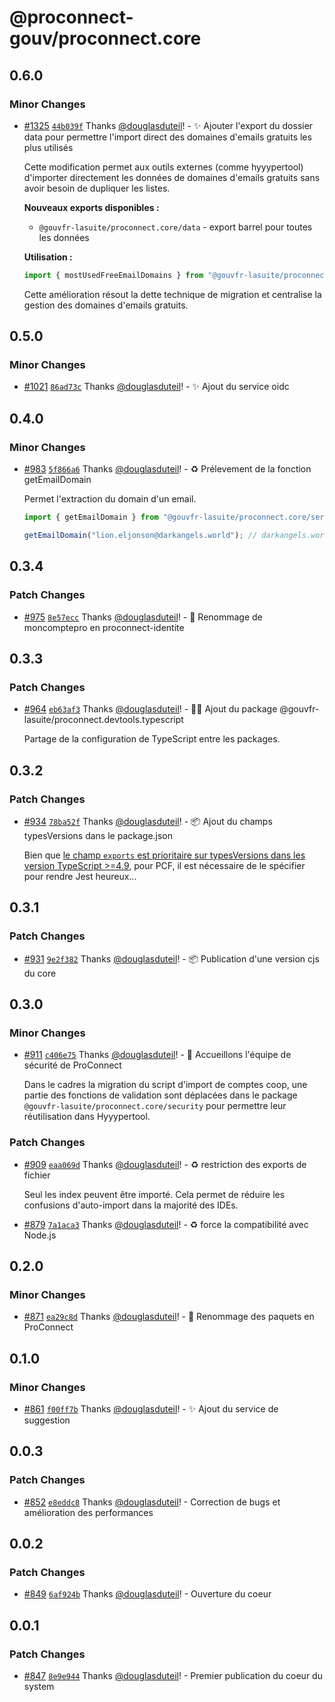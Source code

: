 # @proconnect-gouv/proconnect.core

## 0.6.0

### Minor Changes

- [#1325](https://github.com/proconnect-gouv/proconnect-identite/pull/1325) [`44b039f`](https://github.com/proconnect-gouv/proconnect-identite/commit/44b039fd25607b001d85d9ea5ef725a6d347cf78) Thanks [@douglasduteil](https://github.com/douglasduteil)! - ✨ Ajouter l'export du dossier data pour permettre l'import direct des domaines d'emails gratuits les plus utilisés

  Cette modification permet aux outils externes (comme hyyypertool) d'importer directement les données de domaines d'emails gratuits sans avoir besoin de dupliquer les listes.

  **Nouveaux exports disponibles :**

  - `@gouvfr-lasuite/proconnect.core/data` - export barrel pour toutes les données

  **Utilisation :**

  ```typescript
  import { mostUsedFreeEmailDomains } from "@gouvfr-lasuite/proconnect.core/data";
  ```

  Cette amélioration résout la dette technique de migration et centralise la gestion des domaines d'emails gratuits.

## 0.5.0

### Minor Changes

- [#1021](https://github.com/proconnect-gouv/proconnect-identite/pull/1021) [`86ad73c`](https://github.com/proconnect-gouv/proconnect-identite/commit/86ad73c9bb43f7171c0bda7b06fba14837449c1e) Thanks [@douglasduteil](https://github.com/douglasduteil)! - ✨ Ajout du service oidc

## 0.4.0

### Minor Changes

- [#983](https://github.com/proconnect-gouv/proconnect-identite/pull/983) [`5f866a6`](https://github.com/proconnect-gouv/proconnect-identite/commit/5f866a6c57642229f8ccf8d517dc55519e7abee8) Thanks [@douglasduteil](https://github.com/douglasduteil)! - ♻️ Prélevement de la fonction getEmailDomain

  Permet l'extraction du domain d'un email.

  ```ts
  import { getEmailDomain } from "@gouvfr-lasuite/proconnect.core/services/email";

  getEmailDomain("lion.eljonson@darkangels.world"); // darkangels.world
  ```

## 0.3.4

### Patch Changes

- [#975](https://github.com/proconnect-gouv/proconnect-identite/pull/975) [`8e57ecc`](https://github.com/proconnect-gouv/proconnect-identite/commit/8e57eccff4d3d614a4264b63f2583a63f82a88e6) Thanks [@douglasduteil](https://github.com/douglasduteil)! - 🚚 Renommage de moncomptepro en proconnect-identite

## 0.3.3

### Patch Changes

- [#964](https://github.com/proconnect-gouv/proconnect-identite/pull/964) [`eb63af3`](https://github.com/proconnect-gouv/proconnect-identite/commit/eb63af3bf33139adece820c1cfadf3ee387713f1) Thanks [@douglasduteil](https://github.com/douglasduteil)! - 🧑‍💻 Ajout du package @gouvfr-lasuite/proconnect.devtools.typescript

  Partage de la configuration de TypeScript entre les packages.

## 0.3.2

### Patch Changes

- [#934](https://github.com/proconnect-gouv/proconnect-identite/pull/934) [`78ba52f`](https://github.com/proconnect-gouv/proconnect-identite/commit/78ba52f246fbb54e7b778347d47b9e05a55f6a71) Thanks [@douglasduteil](https://github.com/douglasduteil)! - 📦️ Ajout du champs typesVersions dans le package.json

  Bien que [le champ `exports` est prioritaire sur typesVersions dans les version TypeScript >=4.9](https://www.typescriptlang.org/docs/handbook/release-notes/typescript-4-9.html#exports-is-prioritized-over-typesversions), pour PCF, il est nécessaire de le spécifier pour rendre Jest heureux...

## 0.3.1

### Patch Changes

- [#931](https://github.com/proconnect-gouv/proconnect-identite/pull/931) [`9e2f382`](https://github.com/proconnect-gouv/proconnect-identite/commit/9e2f382a896330868e91f18c14978874e78691a9) Thanks [@douglasduteil](https://github.com/douglasduteil)! - 📦️ Publication d'une version cjs du core

## 0.3.0

### Minor Changes

- [#911](https://github.com/proconnect-gouv/proconnect-identite/pull/911) [`c406e75`](https://github.com/proconnect-gouv/proconnect-identite/commit/c406e7528fd74ee7efc49fb3dca7ddfa7cf32ddd) Thanks [@douglasduteil](https://github.com/douglasduteil)! - 👮 Accueillons l'équipe de sécurité de ProConnect

  Dans le cadres la migration du script d'import de comptes coop, une partie des fonctions de validation sont déplacées dans le package `@gouvfr-lasuite/proconnect.core/security` pour permettre leur réutilisation dans Hyyypertool.

### Patch Changes

- [#909](https://github.com/proconnect-gouv/proconnect-identite/pull/909) [`eaa069d`](https://github.com/proconnect-gouv/proconnect-identite/commit/eaa069dc8a19134bd2b30ba1a4c451dc6d13f2ec) Thanks [@douglasduteil](https://github.com/douglasduteil)! - ♻️ restriction des exports de fichier

  Seul les index peuvent être importé. Cela permet de réduire les confusions d'auto-import dans la majorité des IDEs.

- [#879](https://github.com/proconnect-gouv/proconnect-identite/pull/879) [`7a1aca3`](https://github.com/proconnect-gouv/proconnect-identite/commit/7a1aca395ed260ad77bd764e160eda48a66c54f9) Thanks [@douglasduteil](https://github.com/douglasduteil)! - :recycle: force la compatibilité avec Node.js

## 0.2.0

### Minor Changes

- [#871](https://github.com/proconnect-gouv/proconnect-identite/pull/871) [`ea29c8d`](https://github.com/proconnect-gouv/proconnect-identite/commit/ea29c8d6f5f63d7affef692470e9ac03763d0835) Thanks [@douglasduteil](https://github.com/douglasduteil)! - 🚚 Renommage des paquets en ProConnect

## 0.1.0

### Minor Changes

- [#861](https://github.com/proconnect-gouv/proconnect-identite/pull/861) [`f00ff7b`](https://github.com/proconnect-gouv/proconnect-identite/commit/f00ff7bed2d79f53712793c98f3a171d2a666748) Thanks [@douglasduteil](https://github.com/douglasduteil)! - ✨ Ajout du service de suggestion

## 0.0.3

### Patch Changes

- [#852](https://github.com/proconnect-gouv/proconnect-identite/pull/852) [`e8eddc8`](https://github.com/proconnect-gouv/proconnect-identite/commit/e8eddc802ed0fc56ecf127aa76730cc9bdb51089) Thanks [@douglasduteil](https://github.com/douglasduteil)! - Correction de bugs et amélioration des performances

## 0.0.2

### Patch Changes

- [#849](https://github.com/proconnect-gouv/proconnect-identite/pull/849) [`6af924b`](https://github.com/proconnect-gouv/proconnect-identite/commit/6af924bec7a5fa74cfc07adcdc6eda7ac725ba0e) Thanks [@douglasduteil](https://github.com/douglasduteil)! - Ouverture du coeur

## 0.0.1

### Patch Changes

- [#847](https://github.com/proconnect-gouv/proconnect-identite/pull/847) [`8e9e944`](https://github.com/proconnect-gouv/proconnect-identite/commit/8e9e944e99ae27b5f5fbb225885826a2e933d076) Thanks [@douglasduteil](https://github.com/douglasduteil)! - Premier publication du coeur du system
